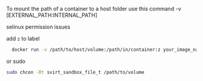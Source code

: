 To mount the path of a container to a host folder use this command -v [EXTERNAL_PATH:INTERNAL_PATH]

selinux permission issues

add `z` to label
```bash
  docker run -v /path/to/host/volume:/path/in/container:z your_image_name
```

or sudo
```bash
sudo chcon -Rt svirt_sandbox_file_t /path/to/volume
```